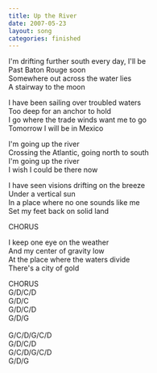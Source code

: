 ```yaml
---
title: Up the River
date: 2007-05-23
layout: song
categories: finished
---
```


I'm drifting further south every day, I'll be  
Past Baton Rouge soon  
Somewhere out across the water lies  
A stairway to the moon  

I have been sailing over troubled waters  
Too deep for an anchor to hold  
I go where the trade winds want me to go  
Tomorrow I will be in Mexico

<div class="chorus">
  I'm going up the river<br/>
  Crossing the Atlantic, going north to south<br/>
  I'm going up the river<br/>
  I wish I could be there now
</div>

I have seen visions drifting on the breeze  
Under a vertical sun  
In a place where no one sounds like me  
Set my feet back on solid land

<div class="chorus">CHORUS</div>

I keep one eye on the weather  
And my center of gravity low  
At the place where the waters divide  
There's a city of gold

<div class="chorus">CHORUS</div>

<div class="chords">
  G/D/C/D<br/>
  G/D/C<br/>
  G/D/C/D<br/>
  G/D/G<br/>
  <br/>
  G/C/D/G/C/D<br/>
  G/D/C/D<br/>
  G/C/D/G/C/D<br/>
  G/D/G
</div>
